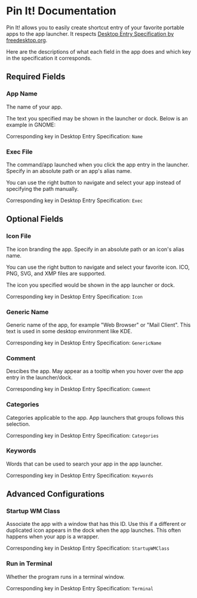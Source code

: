 # Pin It! Documentation
Pin It! allows you to easily create shortcut entry of your favorite portable apps to the app launcher.
It respects [Desktop Entry Specification by freedesktop.org](https://specifications.freedesktop.org/desktop-entry-spec/desktop-entry-spec-latest.html).

Here are the descriptions of what each field in the app does and which key in the specification it corresponds.

## Required Fields
### App Name
The name of your app.

The text you specified may be shown in the launcher or dock. Below is an example in GNOME:

<!-- TODO Screenshot -->

Corresponding key in Desktop Entry Specification: `Name`

### Exec File
The command/app launched when you click the app entry in the launcher. Specify in an absolute path or an app's alias name.

You can use the right button to navigate and select your app instead of specifying the path manually.

<!-- TODO Screenshot -->

Corresponding key in Desktop Entry Specification: `Exec`

## Optional Fields
### Icon File
The icon branding the app. Specify in an absolute path or an icon's alias name.

You can use the right button to navigate and select your favorite icon. ICO, PNG, SVG, and XMP files are supported.

The icon you specified would be shown in the app launcher or dock.

<!-- TODO Screenshot -->

Corresponding key in Desktop Entry Specification: `Icon`

### Generic Name
Generic name of the app, for example "Web Browser" or "Mail Client". This text is used in some desktop environment like KDE.

<!-- TODO Screenshot -->

Corresponding key in Desktop Entry Specification: `GenericName`

### Comment
Descibes the app. May appear as a tooltip when you hover over the app entry in the launcher/dock.

<!-- TODO Screenshot -->

Corresponding key in Desktop Entry Specification: `Comment`

### Categories
Categories applicable to the app. App launchers that groups follows this selection.

<!-- TODO Screenshot -->

Corresponding key in Desktop Entry Specification: `Categories`

### Keywords
Words that can be used to search your app in the app launcher.

<!-- TODO Screenshot -->

Corresponding key in Desktop Entry Specification: `Keywords`

## Advanced Configurations
### Startup WM Class
Associate the app with a window that has this ID. Use this if a different or duplicated icon appears in the dock when the app launches. This often happens when your app is a wrapper.

<!-- TODO Screenshot -->

Corresponding key in Desktop Entry Specification: `StartupWMClass`

### Run in Terminal
Whether the program runs in a terminal window.

<!-- TODO Screenshot -->

Corresponding key in Desktop Entry Specification: `Terminal`
